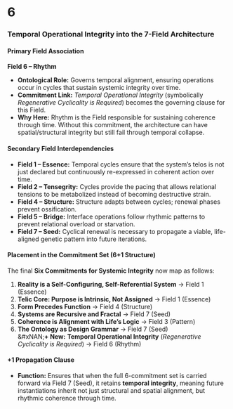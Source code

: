 # 6

### **Temporal Operational Integrity into the 7-Field Architecture**

#### **Primary Field Association**

**Field 6 – Rhythm**

* **Ontological Role:** Governs temporal alignment, ensuring operations occur in cycles that sustain systemic integrity over time.
* **Commitment Link:** _Temporal Operational Integrity_ (symbolically _Regenerative Cyclicality is Required_) becomes the governing clause for this Field.
* **Why Here:** Rhythm is the Field responsible for sustaining coherence through time. Without this commitment, the architecture can have spatial/structural integrity but still fail through temporal collapse.

#### **Secondary Field Interdependencies**

* **Field 1 – Essence:** Temporal cycles ensure that the system’s telos is not just declared but continuously re-expressed in coherent action over time.
* **Field 2 – Tensegrity:** Cycles provide the pacing that allows relational tensions to be metabolized instead of becoming destructive strain.
* **Field 4 – Structure:** Structure adapts between cycles; renewal phases prevent ossification.
* **Field 5 – Bridge:** Interface operations follow rhythmic patterns to prevent relational overload or starvation.
* **Field 7 – Seed:** Cyclical renewal is necessary to propagate a viable, life-aligned genetic pattern into future iterations.

#### **Placement in the Commitment Set (6+1 Structure)**

The final **Six Commitments for Systemic Integrity** now map as follows:

1. **Reality is a Self-Configuring, Self-Referential System** → Field 1 (Essence)
2. **Telic Core: Purpose is Intrinsic, Not Assigned** → Field 1 (Essence)
3. **Form Precedes Function** → Field 4 (Structure)
4. **Systems are Recursive and Fractal** → Field 7 (Seed)
5. **Coherence is Alignment with Life’s Logic** → Field 3 (Pattern)
6. **The Ontology as Design Grammar** → Field 7 (Seed)\
   &#xNAN;**+ New:** **Temporal Operational Integrity** (_Regenerative Cyclicality is Required_) → Field 6 (Rhythm)

#### **+1 Propagation Clause**

* **Function:** Ensures that when the full 6-commitment set is carried forward via Field 7 (Seed), it retains **temporal integrity**, meaning future instantiations inherit not just structural and spatial alignment, but rhythmic coherence through time.

